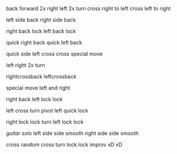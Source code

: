 back forward 2x
right left 2x
turn 
cross right to left 
cross left to right

left side back
right side back

right back lock
left back lock

quick right back 
quick left back

quick side left
cross cross special move

left right 2x
turn

rightcrossback
leftcrossback

special move left and right

right back
left lock lock

left cross
turn  pivot left
quick lock

right lock lock
turn
left lock lock

*guitar solo*
left side side smooth
right side side smooth

cross random cross turn lock lock improv xD xD